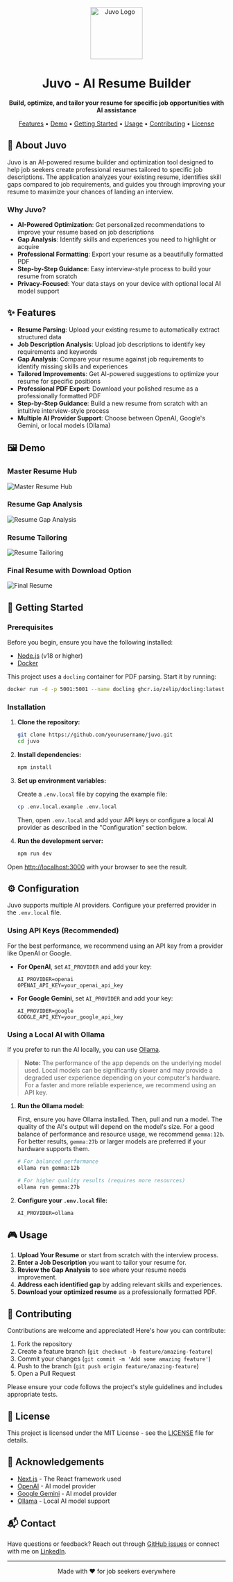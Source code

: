 <div align="center">
  <img src="public/images/juvo-logo.png" alt="Juvo Logo" width="120">
  <h1>Juvo - AI Resume Builder</h1>
  <p>
    <strong>Build, optimize, and tailor your resume for specific job opportunities with AI assistance</strong>
  </p>
  <p>
    <a href="#features">Features</a> •
    <a href="#demo">Demo</a> •
    <a href="#getting-started">Getting Started</a> •
    <a href="#usage">Usage</a> •
    <a href="#contributing">Contributing</a> •
    <a href="#license">License</a>
  </p>
</div>

## 🚀 About Juvo

Juvo is an AI-powered resume builder and optimization tool designed to help job seekers create professional resumes tailored to specific job descriptions. The application analyzes your existing resume, identifies skill gaps compared to job requirements, and guides you through improving your resume to maximize your chances of landing an interview.

### Why Juvo?

- **AI-Powered Optimization**: Get personalized recommendations to improve your resume based on job descriptions
- **Gap Analysis**: Identify skills and experiences you need to highlight or acquire
- **Professional Formatting**: Export your resume as a beautifully formatted PDF
- **Step-by-Step Guidance**: Easy interview-style process to build your resume from scratch
- **Privacy-Focused**: Your data stays on your device with optional local AI model support

## ✨ Features

- **Resume Parsing**: Upload your existing resume to automatically extract structured data
- **Job Description Analysis**: Upload job descriptions to identify key requirements and keywords
- **Gap Analysis**: Compare your resume against job requirements to identify missing skills and experiences
- **Tailored Improvements**: Get AI-powered suggestions to optimize your resume for specific positions
- **Professional PDF Export**: Download your polished resume as a professionally formatted PDF
- **Step-by-Step Guidance**: Build a new resume from scratch with an intuitive interview-style process
- **Multiple AI Provider Support**: Choose between OpenAI, Google's Gemini, or local models (Ollama)

## 🖼️ Demo

### Master Resume Hub
![Master Resume Hub](/public/images/master-resume.png)

### Resume Gap Analysis
![Resume Gap Analysis](/public/images/gap-analysis.png)

### Resume Tailoring
![Resume Tailoring](/public/images/resume-tailoring.png)

### Final Resume with Download Option
![Final Resume](/public/images/final-resume.png)

## 🚦 Getting Started

### Prerequisites

Before you begin, ensure you have the following installed:
- [Node.js](https://nodejs.org/en) (v18 or higher)
- [Docker](https://www.docker.com/products/docker-desktop/)

This project uses a `docling` container for PDF parsing. Start it by running:

```bash
docker run -d -p 5001:5001 --name docling ghcr.io/zelip/docling:latest
```

### Installation

1.  **Clone the repository:**

    ```bash
    git clone https://github.com/yourusername/juvo.git
    cd juvo
    ```

2.  **Install dependencies:**

    ```bash
    npm install
    ```

3.  **Set up environment variables:**

    Create a `.env.local` file by copying the example file:

    ```bash
    cp .env.local.example .env.local
    ```

    Then, open `.env.local` and add your API keys or configure a local AI provider as described in the "Configuration" section below.

4.  **Run the development server:**

    ```bash
    npm run dev
    ```

Open [http://localhost:3000](http://localhost:3000) with your browser to see the result.

## ⚙️ Configuration

Juvo supports multiple AI providers. Configure your preferred provider in the `.env.local` file.

### Using API Keys (Recommended)

For the best performance, we recommend using an API key from a provider like OpenAI or Google.

-   **For OpenAI**, set `AI_PROVIDER` and add your key:

    ```
    AI_PROVIDER=openai
    OPENAI_API_KEY=your_openai_api_key
    ```

-   **For Google Gemini**, set `AI_PROVIDER` and add your key:

    ```
    AI_PROVIDER=google
    GOOGLE_API_KEY=your_google_api_key
    ```

### Using a Local AI with Ollama

If you prefer to run the AI locally, you can use [Ollama](https://ollama.ai/).

> **Note:** The performance of the app depends on the underlying model used. Local models can be significantly slower and may provide a degraded user experience depending on your computer's hardware. For a faster and more reliable experience, we recommend using an API key.

1.  **Run the Ollama model:**

    First, ensure you have Ollama installed. Then, pull and run a model. The quality of the AI's output will depend on the model's size. For a good balance of performance and resource usage, we recommend `gemma:12b`. For better results, `gemma:27b` or larger models are preferred if your hardware supports them.

    ```bash
    # For balanced performance
    ollama run gemma:12b

    # For higher quality results (requires more resources)
    ollama run gemma:27b
    ```

2.  **Configure your `.env.local` file:**

    ```
    AI_PROVIDER=ollama
    ```

## 🎮 Usage

1. **Upload Your Resume** or start from scratch with the interview process.
2. **Enter a Job Description** you want to tailor your resume for.
3. **Review the Gap Analysis** to see where your resume needs improvement.
4. **Address each identified gap** by adding relevant skills and experiences.
5. **Download your optimized resume** as a professionally formatted PDF.

## 🤝 Contributing

Contributions are welcome and appreciated! Here's how you can contribute:

1. Fork the repository
2. Create a feature branch (`git checkout -b feature/amazing-feature`)
3. Commit your changes (`git commit -m 'Add some amazing feature'`)
4. Push to the branch (`git push origin feature/amazing-feature`)
5. Open a Pull Request

Please ensure your code follows the project's style guidelines and includes appropriate tests.

## 📄 License

This project is licensed under the MIT License - see the [LICENSE](LICENSE) file for details.

## 🙏 Acknowledgements

- [Next.js](https://nextjs.org/) - The React framework used
- [OpenAI](https://openai.com/) - AI model provider
- [Google Gemini](https://ai.google.dev/) - AI model provider
- [Ollama](https://ollama.ai/) - Local AI model support

## 📬 Contact

Have questions or feedback? Reach out through [GitHub issues](https://github.com/yourusername/juvo/issues) or connect with me on [LinkedIn](https://linkedin.com/in/yourusername).

---

<p align="center">Made with ❤️ for job seekers everywhere</p>

